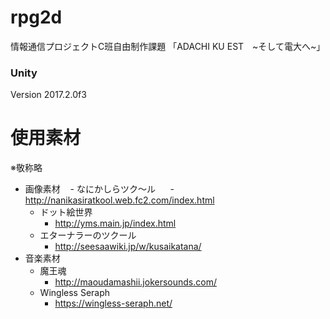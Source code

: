 # rpg2d
情報通信プロジェクトC班自由制作課題
「ADACHI KU EST　\~そして電大へ\~」

### Unity
Version 2017.2.0f3

# 使用素材  
※敬称略  
- 画像素材  
  - なにかしらツク～ル  
    - http://nanikasiratkool.web.fc2.com/index.html  
  - ドット絵世界  
    - http://yms.main.jp/index.html  
  - エターナラーのツクール  
    - http://seesaawiki.jp/w/kusaikatana/  
- 音楽素材  
  - 魔王魂  
    - http://maoudamashii.jokersounds.com/  
  - Wingless Seraph
    - https://wingless-seraph.net/
